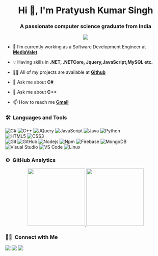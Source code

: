 
<h1 align="center">Hi 👋, I'm Pratyush Kumar Singh</h1>
<h3 align="center">A passionate computer science graduate from India</h3>
  
<p align="center">
  <img src="https://gpvc.arturio.dev/allen-turing">
</p>

- 🌱 I’m currently working as a Software Development Engineer at [**MediaValet**](https://www.mediavalet.com/)

- 💡 Having skills in **.NET, .NETCore, Jquery,JavaScript,MySQL etc.**

- 👨‍💻 All of my projects are available at [**Github**](https://github.com/allen-turing?tab=repositories)

- 💬 Ask me about **C#**
- 💬 Ask me about **C++**

- 📫 How to reach me [**Gmail**](97o4zdilv@mozmail.com)


  
### 🛠 &nbsp;Languages and Tools

![C#](https://img.shields.io/badge/-csharp-61DAFB?style=for-the-badge&logo=csharp&logoColor=ffffff)
![C++](https://img.shields.io/badge/C%2B%2B-00599C?style=for-the-badge&logo=c%2B%2B&logoColor=white)
![JQuery](https://img.shields.io/badge/jquery-38B2AC?style=for-the-badge&logo=jquery&logoColor=white)
![JavaScript](https://img.shields.io/badge/-JavaScript-%23F7DF1C?style=for-the-badge&logo=javascript&logoColor=000000&labelColor=%23F7DF1C&color=%23FFCE5A)
![Java](https://img.shields.io/badge/-Java-000?style=for-the-badge&logo=Java)
![Python](http://img.shields.io/badge/-Python-3776AB?style=for-the-badge&logo=python&logoColor=ffffff)
<br>
![HTML5](https://img.shields.io/badge/-HTML5-%23E44D27?style=for-the-badge&logo=html5&logoColor=ffffff)
![CSS3](https://img.shields.io/badge/-CSS3-%231572B6?style=for-the-badge&logo=css3)
<br>
![Git](https://img.shields.io/badge/-Git-%23F05032?style=for-the-badge&logo=git&logoColor=%23ffffff)
![GitHub](https://img.shields.io/badge/-GitHub-181717?style=for-the-badge&logo=github)
![Nodejs](https://img.shields.io/badge/-Nodejs-339933?style=for-the-badge&logo=Node.js&logoColor=ffffff)
![Npm](https://img.shields.io/badge/-npm-CB3837?style=for-the-badge&logo=npm)
![Firebase](https://img.shields.io/badge/-Firebase-FFCA28?style=for-the-badge&logo=firebase&logoColor=ffffff)
![MongoDB](https://img.shields.io/badge/MongoDB-4EA94B?style=for-the-badge&logo=mongodb&logoColor=white)
<br>
![Visual Studio](https://img.shields.io/badge/-Visual%20Studio-800080?style=for-the-badge&logo=visual-studio&logoColor=ffffff)
![VS Code](http://img.shields.io/badge/-VS%20Code-007ACC?style=for-the-badge&logo=visual-studio-code&logoColor=ffffff)
![Linux](http://img.shields.io/badge/-Linux-0078D6?style=for-the-badge&logo=linux&logoColor=ffffff)
<br/>

### ⚙️ &nbsp;GitHub Analytics

<p align="center">
<a href="https://github.com/allen-turing">
  <img height="180em" src="https://github-readme-stats-eight-theta.vercel.app/api?username=allen-turing&show_icons=true&theme=algolia&include_all_commits=true&count_private=true"/>
  <img height="180em" src="https://github-readme-stats-eight-theta.vercel.app/api/top-langs/?username=allen-turing&layout=compact&langs_count=8&theme=algolia"/>
</a>
</p>

### 🤝🏻 &nbsp;Connect with Me

<p>
<a href="https://www.linkedin.com/in/pratyush-kumar-singh007/"><img src="https://img.shields.io/badge/-LinkedIn-blue?style=flat&logo=LinkedIn&logoColor=white"/></a>
<a href="mailto:prtshkmr866@gmail.com"><img src="https://img.shields.io/badge/-Gmail-D14836?style=flat&logo=Gmail&logoColor=white"/></a>
<a href="https://twitter.com/krpratyushsingh"><img src="https://img.shields.io/badge/-Twitter-1877F2?style=flat&logo=Twitter&logoColor=white"/></a>
</p>
